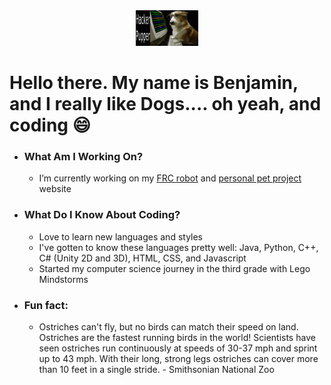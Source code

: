 <div id="header" align="center">
  <img src="hacker-puppy.gif" width="100"/>
</div>

# Hello there. My name is Benjamin, and I really like Dogs.... oh yeah, and coding 😄
- ### What Am I Working On?
  - I’m currently working on my <a href="https://github.com/bossmaster217/Milken-Knights-2021-2023-Base-Code">FRC robot<a/> and <a href = "https://github.com/bossmaster217/bossmaster.github.io">personal pet project<a/> website
- ### What Do I Know About Coding?
  - Love to learn new languages and styles
  - I've gotten to know these languages pretty well: Java, Python, C++, C# (Unity 2D and 3D), HTML, CSS, and Javascript
  - Started my computer science journey in the third grade with Lego Mindstorms
- ### Fun fact: 
  - Ostriches can't fly, but no birds can match their speed on land. Ostriches are the fastest running birds in the world! Scientists have seen ostriches run continuously at speeds of 30-37 mph and sprint up to 43 mph. With their long, strong legs ostriches can cover more than 10 feet in a single stride. - Smithsonian National Zoo
